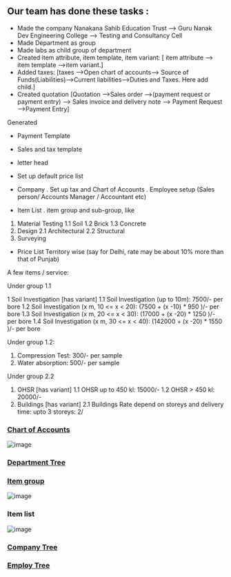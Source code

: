 ## Our team has done these tasks :

- Made the company Nanakana Sahib Education Trust --> Guru Nanak Dev Engineering College --> Testing and Consultancy Cell
- Made Department as group
- Made labs as child group of department
- Created item attribute, item template, item variant:   [ item attribute --> item template -->item variant.]
- Added taxes:    [taxes -->Open chart of accounts--> Source of Funds(Liabilities)-->Current  liabilities-->Duties and Taxes. Here add child.]
- Created quotation  [Quotation -->Sales order -->(payment request or payment entry) --> Sales invoice and delivery note --> Payment Request -->Payment Entry]




Generated
- Payment Template 
- Sales and tax template
- letter head
- Set up default price list


- Company
. Set up tax and Chart of Accounts
. Employee setup (Sales person/ Accounts Manager / Accountant etc)
- Item List
. item group and sub-group, like

1. Material Testing
1.1 Soil
1.2 Brick
1.3 Concrete
2. Design
2.1 Architectural
2.2 Structural
3. Surveying

- Price List
Territory wise (say for Delhi, rate may be about 10% more than that of Punjab)

A few items / service:

Under group 1.1

1 Soil Investigation [has variant]
1.1 Soil Investigation (up to 10m): 7500/- per bore
1.2 Soil Investigation (x m, 10 <= x < 20): (7500 + (x -10) * 950 )/- per bore
1.3 Soil Investigation (x m, 20 <= x < 30): (17000 + (x -20) * 1250 )/- per bore
1.4 Soil Investigation (x m, 30 <= x < 40): (142000 + (x -20) * 1550
)/- per bore

Under group 1.2:

1. Compression Test: 300/- per sample
2. Water absorption: 500/- per sample

Under group 2.2

1. OHSR [has variant]
1.1 OHSR up to 450 kl: 15000/-
1.2 OHSR > 450 kl: 20000/-
2. Buildings [has variant]
2.1 Buildings Rate depend on storeys and delivery time:
upto 3 storeys: 2/



### [Chart of Accounts](https://erp.gndec.ac.in/desk#Tree/Account)


![image](https://user-images.githubusercontent.com/53931644/111279311-946bb080-8660-11eb-83d8-32c2aa656f60.png)

### [Department Tree](https://erp.gndec.ac.in/desk#Tree/Department)

### [Item group](https://erp.gndec.ac.in/desk#Tree/Item%20Group)

![image](https://user-images.githubusercontent.com/53931644/111279710-f9270b00-8660-11eb-84e1-f6d9eee70165.png)

### Item list

![image](https://user-images.githubusercontent.com/53931644/111280006-53c06700-8661-11eb-8e8c-a1a276488b6e.png)

### [Company Tree](https://erp.gndec.ac.in/desk#Tree/Company)

### [Employ Tree](https://erp.gndec.ac.in/desk#Tree/Account)
